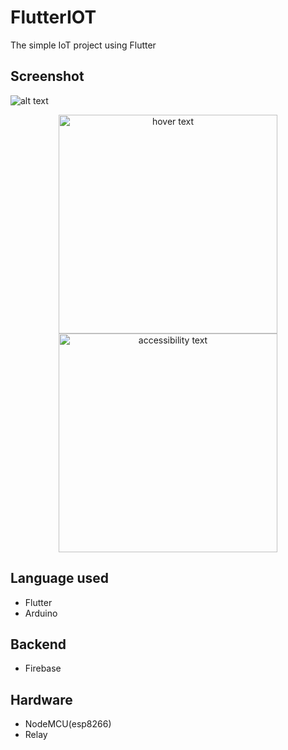 # FlutterIOT
The simple IoT project using Flutter

## Screenshot

![alt text](https://github.com/brinesoftwares/FlutterIOT/blob/master/screenshots/app_screenshot.jpeg?raw=true)

<p align="center">
  <img src="https://github.com/brinesoftwares/FlutterIOT/blob/master/screenshots/app_screenshot.jpeg?raw=true" width="350" title="hover text">
  <img src="https://github.com/brinesoftwares/FlutterIOT/blob/master/screenshots/app_screenshot.jpeg?raw=true" width="350" alt="accessibility text">
</p>


## Language used

  - Flutter
  - Arduino
  
## Backend

  - Firebase
  
## Hardware

  - NodeMCU(esp8266)
  - Relay
 
